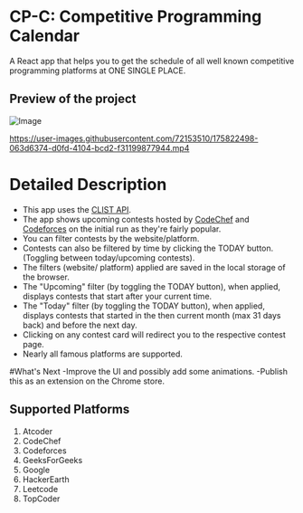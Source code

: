 # CP-C: Competitive Programming Calendar

A React app that helps you to get the schedule of all well known competitive programming platforms at ONE SINGLE PLACE. 

## Preview of the project
![Image](https://user-images.githubusercontent.com/72153510/175822164-a82890fe-d92c-4318-ae17-d652a807644f.png)




https://user-images.githubusercontent.com/72153510/175822498-063d6374-d0fd-4104-bcd2-f31199877944.mp4




# Detailed Description
- This app uses the [CLIST API](https://www.clist.by).
- The app shows upcoming contests hosted by [CodeChef](https://www.codechef.com) and [Codeforces](https://www.codeforces.com) on the initial run as they're fairly popular. 
- You can filter contests by the website/platform.
- Contests can also be filtered by time by clicking the TODAY button. (Toggling between today/upcoming contests).
- The filters (website/ platform) applied are saved in the local storage of the browser.
- The "Upcoming" filter (by toggling the TODAY button), when applied, displays contests that start after your current time.
- The "Today" filter (by toggling the TODAY button), when applied, displays contests that started in the then current month (max 31 days back) and before the next day.
- Clicking on any contest card will redirect you to the respective contest page.
- Nearly all famous platforms are supported.

#What's Next
-Improve the UI and possibly add some animations.
-Publish this as an extension on the Chrome store.

## Supported Platforms
1) Atcoder
2) CodeChef
3) Codeforces
4) GeeksForGeeks
5) Google
6) HackerEarth
7) Leetcode
8) TopCoder
